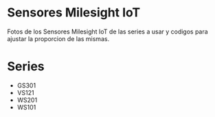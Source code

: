 # Sensores Milesight IoT
 
Fotos de los Sensores Milesight IoT de las series a usar y codigos para ajustar la proporcion de las mismas.
 
# Series
 
- GS301
- VS121
- WS201
- WS101
